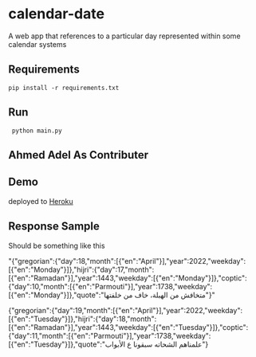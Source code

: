 # calendar-date
A web app that references to a particular day represented within some calendar systems


## Requirements
 `pip install -r requirements.txt`
 
## Run
 ` python main.py`
## Ahmed Adel As Contributer 
## Demo
 deployed to [Heroku](https://calendar-date.herokuapp.com/?lang=ara,en)
 ## Response Sample
 
 Should be something like this
 
 "{"gregorian":{"day":18,"month":[{"en":"April"}],"year":2022,"weekday":[{"en":"Monday"}]},"hijri":{"day":17,"month":[{"en":"Ramadan"}],"year":1443,"weekday":[{"en":"Monday"}]},"coptic":{"day":10,"month":[{"en":"Parmouti"}],"year":1738,"weekday":[{"en":"Monday"}]},"quote":"متخافش من الهبلة، خاف من خلفتها"}"
 
{"gregorian":{"day":19,"month":[{"en":"April"}],"year":2022,"weekday":[{"en":"Tuesday"}]},"hijri":{"day":18,"month":[{"en":"Ramadan"}],"year":1443,"weekday":[{"en":"Tuesday"}]},"coptic":{"day":11,"month":[{"en":"Parmouti"}],"year":1738,"weekday":[{"en":"Tuesday"}]},"quote":"علمناهم الشحاته سبقونا ع الأبواب"}

 
